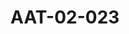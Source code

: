 ---
pid: AAT-02-023
title: AAT-02-023
language: ar
collection: عبد الرحمن علي طه
original_label: 
rights: فدوى علي طه
location_of_original: فدوى علي طه
photographer_or_studio: 
scanned_from: jpeg
_date: '1968'
location: 'ود مدني '
description: أسماعيل الأزهري رئيس مجلس السيادة يخاطب مؤتمر طب الأطفال بود مدني
additional_notes: 'يظهر في الصورة عبد الرحمن علي طه بالزي القومي في الصف الأمامي والى
  جواره الدكتور محمد عبد الحليم ، وعلى بدري اول وزير للصحة و دكتور عبد الحميد صالح
  وزير الصحة '
permission_display: 'yes'
on_server: 'yes'
on_website: 'yes'
permalink: "/archive/ar/aat-02-023.html"
layout: photo-page
---